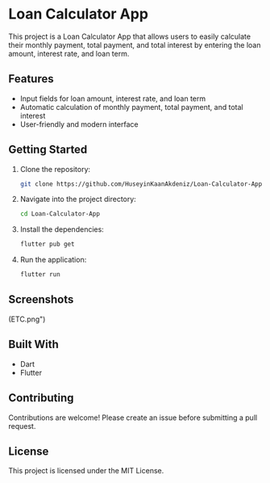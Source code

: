 # Loan Calculator App

This project is a Loan Calculator App that allows users to easily calculate their monthly payment, total payment, and total interest by entering the loan amount, interest rate, and loan term.

## Features

- Input fields for loan amount, interest rate, and loan term
- Automatic calculation of monthly payment, total payment, and total interest
- User-friendly and modern interface

## Getting Started

1. Clone the repository:
   ```bash
   git clone https://github.com/HuseyinKaanAkdeniz/Loan-Calculator-App.git
   ```
2. Navigate into the project directory:
   ```bash
   cd Loan-Calculator-App
   ```
3. Install the dependencies:
   ```bash
   flutter pub get
   ```
4. Run the application:
   ```bash
   flutter run
   ```

## Screenshots

(ETC.png")

## Built With

- Dart
- Flutter

## Contributing

Contributions are welcome! Please create an issue before submitting a pull request.

## License

This project is licensed under the MIT License.
